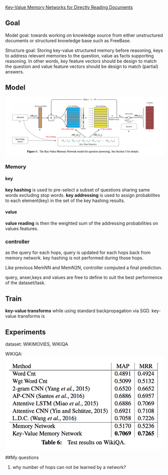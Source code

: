 [Key-Value Memory Networks for Directly Reading Documents](https://pdfs.semanticscholar.org/1b29/786b7e43dda1a4d6ee93f520a2960b1e3126.pdf?_ga=1.3491568.1904056589.1479429331)

## Goal
Model goal:
towards working on knowledge source from either unstructured documents or structured knowledge base such as FreeBase.

Structure goal:
Storing key-value structured memory before reasoning, keys to address relevant memories to the question, value as facts supporting reasoning. In other words, key feature vectors should be design to match the question and value feature vectors should be design to match (partial) answers. 

## Model
![KV-MemNN](../img/KV-MemNN_model.png)

### Memory
#### key
**key hashing** is used to pre-select a subset of questions sharing same words excluding stop words. **key addressing** is used to assign probabilites to each element(key) in the set of the key hashing results.

#### value
**value reading** is then the weighted sum of the addressing probabilities on values features.

### controller 
as the query for each hops, query is updated for each hops back from memory network. key hashing is not performed during those hops. 

Like previous MemNN and MemN2N, controller computed a final prediction. 

query, anser,keys and values are free to define to suit the best performence of the dataset/task.

## Train
**key-value transforms** while using standard backpropagation via SGD.
key-value transforms is
## Experiments
dataset: WIKIMOVIES, WIKIQA

WIKIQA:
![wikiqa](../img/KV-MemNN_wikiQA.png)

##My questions
1.  why number of hops can not be learned by a network? 
